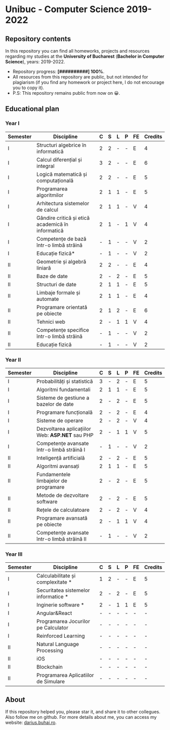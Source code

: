 # Unibuc - Computer Science 2019-2022
## Repository contents

In this repository you can find all homeworks, projects and resources regarding my studies at the **University of Bucharest** (**Bachelor in Computer Science**), years: 2019-2022.

 - Repository progress: **[##########] 100%**.
 - All resources from this repository are public, but not intended for plagiarism (if you find any homework or project here, I do not encourage you to copy it).
 - P.S: This repository remains public from now on 😀.

## Educational plan
### Year I
| Semester | Discipline                                       | C | S | L | P | FE | Credits |
|----------|--------------------------------------------------|---|---|---|---|----|---------|
| I        | Structuri algebrice în informatică               | 2 | 2 | - | - | E  | 4       |
| I        | Calcul diferențial și integral                   | 3 | 2 | - | - | E  | 6       |
| I        | Logică matematică și computațională              | 2 | 2 | - | - | E  | 5       |
| I        | Programarea algoritmilor                         | 2 | 1 | 1 | - | E  | 5       |
| I        | Arhitectura sistemelor de calcul                 | 2 | 1 | 1 | - | V  | 4       |
| I        | Gândire critică și etică academică în informatică| 2 | 1 | - | 1 | V  | 4       |
| I        | Competențe de bază într-o limbă străină          | - | 1 | - | - | V  | 2       |
| I        | Educație fizică*                                 | - | 1 | - | - | V  | 2       |
| II       | Geometrie și algebră liniară                     | 2 | 2 | - | - | E  | 4       |
| II       | Baze de date                                     | 2 | - | 2 | - | E  | 5       |
| II       | Structuri de date                                | 2 | 1 | 1 | - | E  | 5       |
| II       | Limbaje formale și automate                      | 2 | 1 | 1 | - | E  | 4       |
| II       | Programare orientată pe obiecte                  | 2 | 1 | 2 | - | E  | 6       |
| II       | Tehnici web                                      | 2 | - | 1 | 1 | V  | 4       |
| II       | Competențe specifice într-o limbă străină        | - | 1 | - | - | V  | 2       |
| II       | Educație fizică                                  | - | 1 | - | - | V  | 2       |

### Year II
| Semester | Discipline                                       | C | S | L | P | FE | Credits |
|----------|--------------------------------------------------|---|---|---|---|----|---------|
| I        | Probabilități și statistică                      | 3 | - | 2 | - | E  | 5       |
| I        | Algoritmi fundamentali                           | 2 | 1 | 1 | - | E  | 5       |
| I        | Sisteme de gestiune a bazelor de date            | 2 | - | 2 | - | E  | 5       |
| I        | Programare funcțională                           | 2 | - | 2 | - | E  | 4       |
| I        | Sisteme de operare                               | 2 | - | 2 | - | V  | 4       |
| I        | Dezvoltarea aplicațiilor Web: **ASP.NET** sau PHP| 2 | - | 1 | 1 | V  | 5       |
| I        | Competențe avansate într-o limbă străină I       | - | 1 | - | - | V  | 2       |
| II       | Inteligență artificială                          | 2 | - | 2 | - | E  | 5       |
| II       | Algoritmi avansați                               | 2 | 1 | 1 | - | E  | 5       |
| II       | Fundamentele limbajelor de programare            | 2 | - | 2 | - | E  | 5       |
| II       | Metode de dezvoltare software                    | 2 | - | 2 | - | E  | 5       |
| II       | Rețele de calculatoare                           | 2 | - | 2 | - | V  | 4       |
| II       | Programare avansată pe obiecte                   | 2 | - | 1 | 1 | V  | 4       |
| II       | Competențe avansate într-o limbă străină II      | - | 1 | - | - | V  | 2       |

### Year III
| Semester | Discipline                                       | C | S | L | P | FE | Credits |
|----------|--------------------------------------------------|---|---|---|---|----|---------|
| I        | Calculabilitate și complexitate *                | 1 | 2 | - | - | E  | 5       |
| I        | Securitatea sistemelor informatice *             | 2 | - | 2 | - | E  | 5       |
| I        | Inginerie software *                             | 2 | - | 1 | 1 | E  | 5       |
| I        | Angular&React                                    | - | - | - | - | -  | -       |
| I        | Programarea Jocurilor pe Calculator              | - | - | - | - | -  | -       |
| I        | Reinforced Learning                              | - | - | - | - | -  | -       |
| II       | Natural Language Processing                      | - | - | - | - | -  | -       |
| II       | iOS                                              | - | - | - | - | -  | -       |
| II       | Blockchain                                       | - | - | - | - | -  | -       |
| II       | Programarea Aplicatiilor de Simulare             | - | - | - | - | -  | -       |

## About

If this repository helped you, please star it, and share it to other collegues. Also follow me on github. For more details about me, you can access my website: [darius.buhai.ro](https://darius.buhai.ro).


